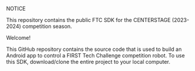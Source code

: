 NOTICE

This repository contains the public FTC SDK for the CENTERSTAGE (2023-2024) competition season.

Welcome!

This GitHub repository contains the source code that is used to build an Android app to control a FIRST Tech Challenge competition robot. To use this SDK, download/clone the entire project to your local computer.
